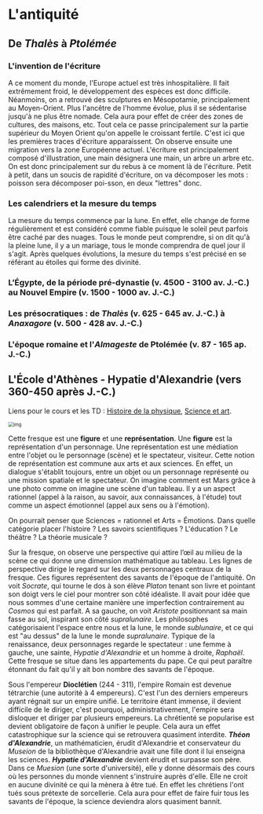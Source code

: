 # L'antiquité

## De *Thalès* à *Ptolémée*

### L'invention de l'écriture

A ce moment du monde, l'Europe actuel est très inhospitalière. Il fait extrêmement froid, le développement des espèces est donc difficile. Néanmoins, on a retrouvé des sculptures en Mésopotamie, principalement au Moyen-Orient. Plus l'ancêtre de l'homme évolue, plus il se sédentarise jusqu'à ne plus être nomade. Cela aura pour effet de créer des zones de cultures, des maisons, etc. Tout cela ce passe principalement sur la partie supérieur du Moyen Orient qu'on appelle le croissant fertile. C'est ici que les premières traces d'écriture apparaissent. On observe ensuite une migration vers la zone Européenne actuel. L'écriture est principalement composé d'illustration, une main désignera une main, un arbre un arbre etc. On est donc principalement sur du rebus à ce moment là de l'écriture. Petit à petit, dans un soucis de rapidité d'écriture, on va décomposer les mots : poisson sera décomposer poi-sson, en deux "lettres" donc.

### Les calendriers et la mesure du temps

La mesure du temps commence par la lune. En effet, elle change de forme régulièrement et est considéré comme fiable puisque le soleil peut parfois être caché par des nuages. Tous le monde peut comprendre, si on dit qu'à la pleine lune, il y a un mariage, tous le monde comprendra de quel jour il s'agit. Après quelques évolutions, la mesure du temps s'est précisé en se référant au étoiles qui forme des divinité.

### L’Égypte, de la période pré-dynastie (v. 4500 - 3100 av. J.-C.) au Nouvel Empire (v. 1500 - 1000 av. J.-C.)



### Les présocratiques : de *Thalès* (v. 625 - 645 av. J.-C.) à *Anaxagore* (v. 500 - 428 av. J.-C.)



### L'époque romaine et l'*Almageste* de Ptolémée (v. 87 - 165 ap. J.-C.)



## L'École d'Athènes - Hypatie d'Alexandrie (vers 360-450 après J.-C.)

Liens pour le cours et les TD : [Histoire de la physique](bit.ly/HistPhys2021), [Science et art](bit.ly/SciencesArts2021).

<img src="https://upload.wikimedia.org/wikipedia/commons/thumb/4/49/%22The_School_of_Athens%22_by_Raffaello_Sanzio_da_Urbino.jpg/1280px-%22The_School_of_Athens%22_by_Raffaello_Sanzio_da_Urbino.jpg" alt="img" style="zoom: 67%;" />

Cette fresque est une **figure** et une **représentation**.  Une **figure** est la représentation d'un personnage. Une représentation est une médiation entre l'objet ou le personnage (scène) et le spectateur, visiteur. Cette notion de représentation est commune aux arts et aux sciences. En effet, un dialogue s'établit toujours, entre un objet ou un personnage représenté ou une mission spatiale et le spectateur. On imagine comment est Mars grâce à une photo comme on imagine une scène d'un tableau. Il y a un aspect rationnel (appel à la raison, au savoir, aux connaissances, à l'étude) tout comme un aspect émotionnel (appel aux sens ou à l'émotion). 

On pourrait penser que Sciences = rationnel et Arts = Émotions. Dans quelle catégorie placer l'histoire ? Les savoirs scientifiques ? L'éducation ? Le théâtre ? La théorie musicale ? 

Sur la fresque, on observe une perspective qui attire l’œil au milieu de la scène ce qui donne une dimension mathématique au tableau. Les lignes de perspective dirige le regard sur les deux personnages centraux de la fresque. Ces figures représentent des savants de l'époque de l'antiquité. On voit *Socrate*, qui tourne le dos à son élève *Platon* tenant son livre et pointant son doigt vers le ciel pour montrer son côté idéaliste. Il avait pour idée que nous sommes d'une certaine manière une imperfection contrairement au *Cosmos* qui est parfait. A sa gauche, on voit *Aristote* positionnant sa main fasse au sol, inspirant son côté *supralunaire*. Les philosophes catégorisaient l'espace entre nous et la lune, le monde *sublunaire*, et ce qui est "au dessus" de la lune le monde *supralunaire*. Typique de la renaissance, deux personnages regarde le spectateur : une femme à gauche, une sainte,  *Hypatie d'Alexandrie* et un homme à droite, *Raphaël*. Cette fresque se situe dans les appartements du pape. Ce qui peut paraître étonnant du fait qu'il y ait bon nombre des savants de l'époque.

Sous l'empereur **Dioclétien** (244 - 311), l'empire Romain est devenue tétrarchie (une autorité à 4 empereurs). C'est l'un des derniers empereurs ayant régnait sur un empire unifié. Le territoire étant immense, il devient difficile de le diriger, c'est pourquoi, administrativement, l'empire sera disloquer et diriger par plusieurs empereurs. La chrétienté se popularise est devient obligatoire de façon à unifier le peuple. Cela aura un effet catastrophique sur la science qui se retrouvera quasiment interdite. ***Théon d'Alexandrie***, un mathématicien, érudit d'Alexandrie et conservateur du *Museion* de la bibliothèque d'Alexandrie avait une fille dont il lui enseigna les sciences. ***Hypatie d'Alexandrie*** devient érudit et surpasse son père. Dans ce *Muesion* (une sorte d'université), elle y donne désormais des cours où les personnes du monde viennent s'instruire auprès d'elle. Elle ne croit en aucune divinité ce qui la mènera à être tué. En effet les chrétiens l'ont tués sous prétexte de sorcellerie. Cela aura pour effet de faire fuir tous les savants de l'époque, la science deviendra alors quasiment bannit.

